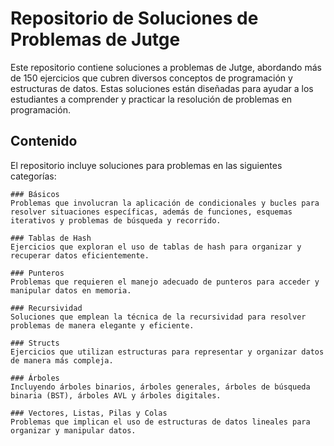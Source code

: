 # Repositorio de Soluciones de Problemas de Jutge

Este repositorio contiene soluciones a problemas de Jutge, abordando más de 150 ejercicios que cubren diversos conceptos de programación y estructuras de datos. Estas soluciones están diseñadas para ayudar a los estudiantes a comprender y practicar la resolución de problemas en programación.

## Contenido

El repositorio incluye soluciones para problemas en las siguientes categorías:
	
	### Básicos
	Problemas que involucran la aplicación de condicionales y bucles para resolver situaciones específicas, además de funciones, esquemas iterativos y problemas de búsqueda y recorrido.
	
	### Tablas de Hash
	Ejercicios que exploran el uso de tablas de hash para organizar y recuperar datos eficientemente.
	
	### Punteros
	Problemas que requieren el manejo adecuado de punteros para acceder y manipular datos en memoria.
	
	### Recursividad
	Soluciones que emplean la técnica de la recursividad para resolver problemas de manera elegante y eficiente.
	
	### Structs
	Ejercicios que utilizan estructuras para representar y organizar datos de manera más compleja.
	
	### Árboles
	Incluyendo árboles binarios, árboles generales, árboles de búsqueda binaria (BST), árboles AVL y árboles digitales.
	
	### Vectores, Listas, Pilas y Colas
	Problemas que implican el uso de estructuras de datos lineales para organizar y manipular datos.
